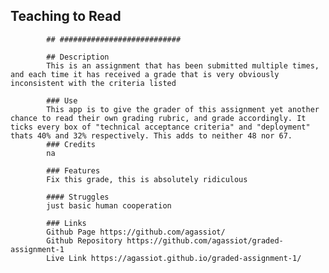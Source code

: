   ## Teaching to Read

            ## ###########################

            ## Description
            This is an assignment that has been submitted multiple times, and each time it has received a grade that is very obviously inconsistent with the criteria listed
            
            ### Use
            This app is to give the grader of this assignment yet another chance to read their own grading rubric, and grade accordingly. It ticks every box of "technical acceptance criteria" and "deployment" thats 40% and 32% respectively. This adds to neither 48 nor 67. 
            ### Credits
            na
           
            ### Features
            Fix this grade, this is absolutely ridiculous
            
            #### Struggles
            just basic human cooperation
            
            ### Links
            Github Page https://github.com/agassiot/
            Github Repository https://github.com/agassiot/graded-assignment-1
            Live Link https://agassiot.github.io/graded-assignment-1/
